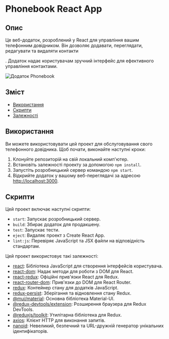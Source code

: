 # Phonebook React App

## Опис

Це веб-додаток, розроблений у React для управління вашим телефонним довідником. Він дозволяє додавати, переглядати, редагувати та видаляти контакти

. Додаток надає користувачам зручний інтерфейс для ефективного управління контактами.

![Додаток Phonebook](/assets/phonebook_screenshot.png)

## Зміст

- [Використання](#використання)
- [Скрипти](#скрипти)
- [Залежності](#залежності)

## Використання

Ви можете використовувати цей проект для обслуговування свого телефонного довідника. Щоб почати, виконайте наступні кроки:

1. Клонуйте репозиторій на свій локальний комп'ютер.
2. Встановіть залежності проекту за допомогою `npm install`.
3. Запустіть розробницький сервер командою `npm start`.
4. Відкрийте додаток у вашому веб-переглядачі за адресою [http://localhost:3000](http://localhost:3000).

## Скрипти

Цей проект включає наступні скрипти:

- `start`: Запускає розробницький сервер.
- `build`: Збирає додаток для продакшену.
- `test`: Запускає тести.
- `eject`: Видаляє проект з Create React App.
- `lint:js`: Перевіряє JavaScript та JSX файли на відповідність стандартам.

Цей проект використовує такі залежності:

- [react](https://reactjs.org/): Бібліотека JavaScript для створення інтерфейсів користувача.
- [react-dom](https://www.npmjs.com/package/react-dom): Надає методи для
 роботи з DOM для React.
- [react-redux](https://www.npmjs.com/package/react-redux): Офіційні прив'язки React для Redux.
- [react-router-dom](https://www.npmjs.com/package/react-router-dom): Прив'язки до DOM для React Router.
- [redux](https://www.npmjs.com/package/redux): Контейнер стану для додатків JavaScript.
- [redux-persist](https://www.npmjs.com/package/redux-persist): Зберігання та відновлення стану Redux.
- [@mui/material](https://www.npmjs.com/package/@mui/material): Основна бібліотека Material-UI.
- [@redux-devtools/extension](https://www.npmjs.com/package/@redux-devtools/extension): Розширення браузера для Redux DevTools.
- [@reduxjs/toolkit](https://www.npmjs.com/package/@reduxjs/toolkit): Утилітарна бібліотека для Redux.
- [axios](https://www.npmjs.com/package/axios): Клієнт HTTP  для виконання запитів.
- [nanoid](https://www.npmjs.com/package/nanoid): Невеликий, безпечний та URL-дружній генератор унікальних ідентифікаторів.